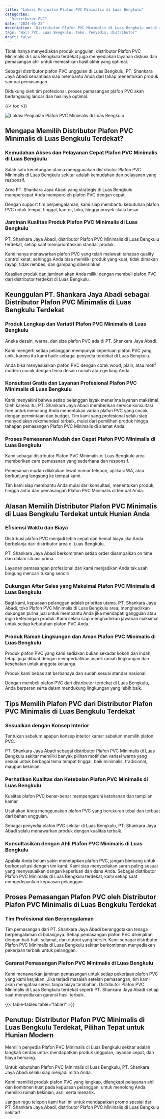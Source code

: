 ```yaml
---
title: "Lokasi Penjualan Plafon PVC Minimalis di Luas Bengkulu"
categories: 
- "Distributor-PVC"
date: "2024-05-25"
description: "Distributor Plafon PVC Minimalis di Luas Bengkulu untuk rumah, kantor, serta toko. Material terbaik, beragam motif, variasi warna modern, beserta servis instalasi ditangani oleh tenaga ahli ahli dan kepastian resmi!|Jasa penjualan Plafon PVC Minimalis di Luas Bengkulu bagi kebutuhan hunian, office, maupun gerai, dengan panel terbaik dan instalasi oleh tim berpengalaman dan garansi resmi.|Solusi Plafon PVC Minimalis di Luas Bengkulu yang terpercaya bagi tempat tinggal, office, serta ritel, dengan material berkualitas dan instalasi oleh tenaga ahli ahli serta jaminan resmi.|Distribusi Plafon PVC Minimalis di Luas Bengkulu untuk rumah, office, serta gerai, beserta material terbaik dan penempatan oleh teknisi ahli, disertai dengan garansi resmi.}"
tags: "Wall PVC, Luas Bengkulu, toko, Penyedia, distributor"
draft: false
---
```


Tidak hanya menyediakan produk unggulan, distributor Plafon PVC Minimalis di Luas Bengkulu terdekat juga menyediakan layanan diskusi dan pemasangan ahli untuk memastikan hasil akhir yang optimal.

Sebagai distributor plafon PVC unggulan di Luas Bengkulu, PT. Shankara Jaya Abadi senantiasa siap membantu Anda dari tahap menentukan produk sampai pemasangan.

Didukung oleh tim profesional, proses pemasangan plafon PVC akan berlangsung lancar dan hasilnya optimal.

{{< toc >}}

![Lokasi Penjualan Plafon PVC Minimalis di Luas Bengkulu](/images/Distributor-PVC/Lokasi-Penjualan-Plafon-PVC-Minimalis-di-Luas-Bengkulu.png)


## Mengapa Memilih Distributor Plafon PVC Minimalis di Luas Bengkulu Terdekat?

### Kemudahan Akses dan Pelayanan Cepat Plafon PVC Minimalis di Luas Bengkulu

Salah satu keuntungan utama menggunakan distributor Plafon PVC Minimalis di Luas Bengkulu sekitar adalah kemudahan dan pelayanan yang responsif.

Area PT. Shankara Jaya Abadi yang strategis di Luas Bengkulu mempercepat Anda memperoleh plafon PVC dengan cepat.

Dengan support tim berpengalaman, kami siap membantu kebutuhan plafon PVC untuk tempat tinggal, kantor, toko, hingga proyek skala besar.

### Jaminan Kualitas Produk Plafon PVC Minimalis di Luas Bengkulu

PT. Shankara Jaya Abadi, distributor Plafon PVC Minimalis di Luas Bengkulu terdekat, setiap saat memprioritaskan standar produk.

Kami hanya menawarkan plafon PVC yang telah melewati tahapan quality control ketat, sehingga Anda bisa memiliki produk yang kuat, tidak dimakan rayap, tidak rembes, dan gampang dibersihkan.

Keaslian produk dan jaminan akan Anda miliki dengan membeli plafon PVC dari distributor terdekat di Luas Bengkulu.

## Keunggulan PT. Shankara Jaya Abadi sebagai Distributor Plafon PVC Minimalis di Luas Bengkulu Terdekat

### Produk Lengkap dan Variatif Plafon PVC Minimalis di Luas Bengkulu

Aneka desain, warna, dan size plafon PVC ada di PT. Shankara Jaya Abadi.

Kami mengerti setiap pelanggan mempunyai keperluan plafon PVC yang unik, karena itu kami hadir sebagai penyedia terdekat di Luas Bengkulu.

Anda bisa menyesuaikan plafon PVC dengan corak wood, plain, atau motif modern cocok dengan tema desain rumah atau gedung Anda.

### Konsultasi Gratis dan Layanan Profesional Plafon PVC Minimalis di Luas Bengkulu

Kami menyakini bahwa setiap pelanggan layak menerima layanan maksimal. Oleh karena itu, PT. Shankara Jaya Abadi memberikan service konsultasi free untuk menolong Anda menentukan varian plafon PVC yang cocok dengan permintaan dan budget. Tim kami yang profesional selalu siap menyediakan rekomendasi terbaik, mulai dari pemilihan produk hingga tahapan pemasangan Plafon PVC Minimalis di alamat Anda.

### Proses Pemesanan Mudah dan Cepat Plafon PVC Minimalis di Luas Bengkulu

Kami sebagai distributor Plafon PVC Minimalis di Luas Bengkulu area memberikan cara pemesanan yang sederhana dan responsif.

Pemesanan mudah dilakukan lewat nomor telepon, aplikasi WA, atau berkunjung langsung ke tempat kami.

Tim kami siap membantu Anda mulai dari konsultasi, menentukan produk, hingga antar dan pemasangan Plafon PVC Minimalis di tempat Anda.

## Alasan Memilih Distributor Plafon PVC Minimalis di Luas Bengkulu Terdekat untuk Hunian Anda

### Efisiensi Waktu dan Biaya

Distribusi plafon PVC menjadi lebih cepat dan hemat biaya jika Anda berbelanja dari distributor area di Luas Bengkulu.

PT. Shankara Jaya Abadi berkomitmen setiap order disampaikan on time dan dalam situasi prima.

Layanan pemasangan profesional dari kami menjadikan Anda tak usah bingung mencari tukang sendiri.

### Dukungan After Sales yang Maksimal Plafon PVC Minimalis di Luas Bengkulu

Bagi kami, kepuasan pelanggan adalah prioritas utama. PT. Shankara Jaya Abadi, toko Plafon PVC Minimalis di Luas Bengkulu area, menghadirkan dukungan purna jual untuk membantu Anda jika mendapati gangguan atau ingin keterangan produk. Kami selalu siap menghadirkan jawaban maksimal untuk setiap kebutuhan plafon PVC Anda.

### Produk Ramah Lingkungan dan Aman Plafon PVC Minimalis di Luas Bengkulu

Produk plafon PVC yang kami sediakan bukan sekadar kokoh dan indah, tetapi juga dibuat dengan memperhatikan aspek ramah lingkungan dan kesehatan untuk anggota keluarga.

Produk kami bebas zat berbahaya dan sudah sesuai standar nasional.

Dengan membeli plafon PVC dari distributor terdekat di Luas Bengkulu, Anda berperan serta dalam mendukung lingkungan yang lebih baik.

## Tips Memilih Plafon PVC dari Distributor Plafon PVC Minimalis di Luas Bengkulu Terdekat

### Sesuaikan dengan Konsep Interior

Tentukan sebelum apapun konsep interior kamar sebelum memilih plafon PVC.

PT. Shankara Jaya Abadi sebagai distributor Plafon PVC Minimalis di Luas Bengkulu sekitar memiliki banyak pilihan motif dan variasi warna yang sesuai untuk berbagai tema tempat tinggal, baik minimalis, tradisional, maupun kekinian.

### Perhatikan Kualitas dan Ketebalan Plafon PVC Minimalis di Luas Bengkulu

Kualitas plafon PVC benar-benar mempengaruhi ketahanan dan tampilan kamar.

Usahakan Anda menggunakan plafon PVC yang berukuran tebal dan terbuat dari bahan unggulan.

Sebagai penyedia plafon PVC sekitar di Luas Bengkulu, PT. Shankara Jaya Abadi selalu menawarkan produk dengan kualitas terbaik.

### Konsultasikan dengan Ahli Plafon PVC Minimalis di Luas Bengkulu

Apabila Anda belum yakin menetapkan plafon PVC, jangan bimbang untuk berkonsultasi dengan tim kami. Kami siap menyediakan saran paling sesuai yang menyesuaikan dengan keperluan dan dana Anda. Sebagai distributor Plafon PVC Minimalis di Luas Bengkulu terdekat, kami setiap saat mengedepankan kepuasan pelanggan.

## Proses Pemasangan Plafon PVC oleh Distributor Plafon PVC Minimalis di Luas Bengkulu Terdekat

### Tim Profesional dan Berpengalaman

Tim pemasangan dari PT. Shankara Jaya Abadi beranggotakan tenaga berpengalaman di bidangnya. Setiap pemasangan plafon PVC dikerjakan dengan hati-hati, selamat, dan output yang bersih. Kami sebagai distributor Plafon PVC Minimalis di Luas Bengkulu sekitar berkomitmen menyediakan pekerjaan terbaik untuk pelanggan.

### Garansi Pemasangan Plafon PVC Minimalis di Luas Bengkulu

Kami menawarkan jaminan pemasangan untuk setiap pekerjaan plafon PVC yang kami kerjakan. Jika terjadi masalah setelah pemasangan, tim kami akan mengatasi servis tanpa biaya tambahan. Distributor Plafon PVC Minimalis di Luas Bengkulu terdekat seperti PT. Shankara Jaya Abadi setiap saat menyediakan garansi hasil terbaik.

{{< table-tables table="table1" >}}

## Penutup: Distributor Plafon PVC Minimalis di Luas Bengkulu Terdekat, Pilihan Tepat untuk Hunian Modern

Memilih penyedia Plafon PVC Minimalis di Luas Bengkulu sekitar adalah langkah cerdas untuk mendapatkan produk unggulan, layanan cepat, dan biaya bersaing.

Untuk kebutuhan Plafon PVC Minimalis di Luas Bengkulu, PT. Shankara Jaya Abadi selalu siap menjadi mitra Anda.

Kami memiliki produk plafon PVC yang lengkap, dilengkapi pelayanan ahli dan komitmen kuat pada kepuasan pelanggan, untuk menolong Anda memiliki rumah kekinian, asri, serta menarik.

Jangan ragu telepon kami hari ini untuk mendapatkan promo spesial dari PT. Shankara Jaya Abadi, distributor Plafon PVC Minimalis di Luas Bengkulu sekitar!